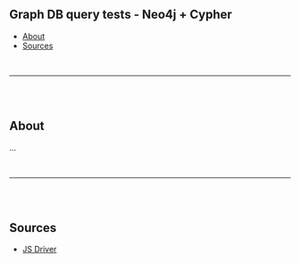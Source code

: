 ## Graph DB query tests - Neo4j + Cypher

- [About](#about)
- [Sources](#sources)

<br>

---

<br><br>

## About

...

<br>

---

<br><br>

## Sources

- [JS Driver](https://neo4j.com/docs/api/javascript-driver/current)

